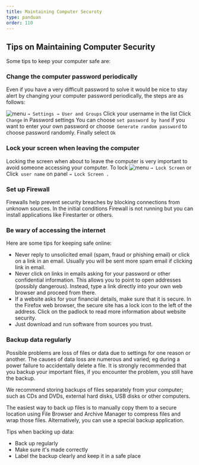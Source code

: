 ```yaml
---
title: Maintaining Computer Securoty
type: panduan
order: 110
---
```


## Tips on Maintaining Computer Security

Some tips to keep your computer safe are:

### Change the computer password periodically

Even if you have a very difficult password to solve it would be nice to stay alert by changing your computer password periodically, the steps are as follows:

 ![menu](https://cloud.githubusercontent.com/assets/26142091/23577576/a90a1a1c-00f5-11e7-86ec-d4bc4d831a13.png)
 `→ Settings → User and Groups`
Click your username in the list
Click `Change` in Password settings
You can choose `set password by hand` if you want to enter your own password or choose` Generate random password` to choose password randomly.
Finally select `Ok`

### Lock your screen when leaving the computer

Locking the screen when about to leave the computer is very important to avoid someone accessing your computer. To lock ![menu](https://cloud.githubusercontent.com/assets/26142091/23577576/a90a1a1c-00f5-11e7-86ec-d4bc4d831a13.png)
 `→ Lock Screen` or Click` user name` on panel `→ Lock Screen .`

### Set up Firewall

Firewalls help prevent security breaches by blocking connections from unknown sources. In the initial conditions Firewall is not running but you can install applications like Firestarter or others.

### Be wary of accessing the internet

Here are some tips for keeping safe online:

-    Never reply to unsolicited email (spam, fraud or phishing email) or click on a link in an email. Usually you will be sent more spam email if clicking link in email.
-    Never click on links in emails asking for your password or other confidential information. This allows you to point to open addresses (possibly dangerous). Instead, type a link directly into your own web browser and proceed from there.
-    If a website asks for your financial details, make sure that it is secure. In the Firefox web browser, the secure site has a lock icon to the left of the address. Click on the padlock to read more information about website security.
-    Just download and run software from sources you trust.


### Backup data regularly

Possible problems are loss of files or data due to settings for one reason or another. The causes of data loss are numerous and varied; eg during a power failure to accidentally delete a file. It is strongly recommended that you backup your important files, if you encounter the problem, you still have the backup.

We recommend storing backups of files separately from your computer; such as CDs and DVDs, external hard disks, USB disks or other computers.

The easiest way to back up files is to manually copy them to a secure location using File Browser and Archive Manager to compress files and wrap those files. Alternatively, you can use a special backup application.

Tips when backing up data:

-   Back up regularly
-   Make sure it's made correctly
-   Label the backup clearly and keep it in a safe place